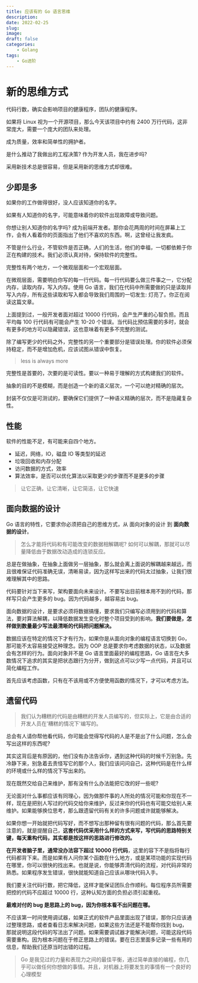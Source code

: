 ```yaml
---
title: 应该有的 Go 语言思维
description: 
date: 2022-02-25
slug: 
image: 
draft: false
categories:
    - Golang
tags:
    - Go进阶
---
```


# 新的思维方式

代码行数，确实会影响项目的健康程序，团队的健康程序。

如果将 Linux 视为一个开源项目，那么今天该项目中约有 2400 万行代码，这非常庞大，需要一个庞大的团队来处理。

成为质量，效率和简单性的拥护者。

是什么推动了我做出的工程决策? 作为开发人员，我在进步吗?

采用新技术总是很容易，但是采用新的思维方式却很难。

## 少即是多

如果你的工作做得很好，没人应该知道你的名字。

如果有人知道你的名字，可能意味着你的软件出现故障或导致问题。

你想让别人知道你的名字吗? 成为前端开发者。那你会花两周的时间在屏幕上工作，会有人看着你的页面指出了他们不喜欢的东西。啊，这曾经让我发疯。

不管是什么行业，不管软件是否正确，人们的生活，他们的幸福，一切都依赖于你正在构建的技术。我们必须认真对待，保持软件的完整性。

完整性有两个地方，一个微观层面和一个宏观层面。

在微观层面，需要明白你写的每一行代码。每一行代码要么做三件事之一，它分配内存，读取内存，写入内存。使用 Go 语言，我们在代码中所需要做的只是读取并写入内存，所有这些读取和写入都会导致我们周围的一切发生: 灯亮了。你正在阅读这篇文章。

上面提到过，一般开发者面对超过 10000 行代码，会产生严重的心智负担。而且平均每 100 行代码有可能会产生 10-20 个错误。当代码比预估需要的多时，就会有更多的地方可以隐藏错误，这也意味着有更多不完整的测试。

除了编写更少的代码之外，完整性的另一个重要部分是错误处理。你的软件必须保持稳定，而不是增加危机，应该试图从错误中恢复。

> less is always more

完整性是首要的，次要的是可读性。要以一种易于理解的方式构建我们的软件。

抽象的目的不是模糊，而是创造一个新的语义层次，一个可以绝对精确的层次。

封装不仅仅是可测试的，要确保它们提供了一种语义精确的层次，而不是隐藏复杂性。

## 性能

软件的性能不足，有可能来自四个地方。

+ 延迟，网络，IO，磁盘 IO 等类型的延迟
+ 垃圾回收和内存分配
+ 访问数据的方式，效率
+ 算法效率，是否可以优化算法以采取更少的步骤而不是更多的步骤

> 让它正确，让它清晰，让它简洁，让它快速

## 面向数据的设计

Go 语言的特性，它要求你必须把自己的思维方式，从 面向对象的设计 到 **面向数据的设计**。

> 怎么才能将代码和有可能改变的数据相解耦呢? 如何可以解耦，那就可以尽量降低由于数据改动造成的连锁反应。

总是在做抽象，在抽象上面做另一层抽象，那么就会离上面说的解耦越来越远，而且很难保证代码准确无误，清晰易读，因为这样写出来的代码太过抽象，让我们很难理解其中的思路。

代码要针对当下来写，架构要面向未来设计。不要写出目前根本用不到的代码，那样写只会产生更多的 bug。因为代码越多，越容易出 bug。

面向数据的设计，是要求必须将数据搞懂，要求我们只编写必须用到的代码和算法，要对算法解耦，以降低数据发生变化时整个项目受到的影响。**我们要做是，怎样做到数量最少写法最清晰的代码把问题解决。**

数据应该在特定的情况下才有行为，如果你是从面向对象的编程语言切换到 Go，那可能不太容易接受这种理念。因为 OOP 总是要求你考虑数据的状态，以及数据会有怎样的行为。面向对象并不是 Go 语言里面最好的编程思路，Go 语言在大多数情况下追求的其实是把状态跟行为分开，做到这点可以少写一点代码，并且可以简化编程工作。

首先应该考虑函数，只有在不该用或不方便使用函数的情况下，才可以考虑方法。

## 遗留代码

> 我们认为糟糕的代码是由糟糕的开发人员编写的，但实际上，它是由合适的开发人员在'糟糕的情况下'编写的。

总会有人请你帮他看代码，你可能会觉得写代码的人是不是出了什么问题，怎么会写出这样的东西呢?

其实这背后是有原因的，他们没有办法告诉你，遇到这种代码的时候千万别急。先冷静下来，别急着去责怪写它的那个人，我们应该问问自己，这种代码是在什么样的环境或什么样的情况下写出来的。

现在既然交给自己来维护，那有没有什么办法能把它改的好一些呢?

无论面对什么事都应该有同理心，因为做那件事的人所处的情况可能和你现在不一样，现在是把别人写过的代码交给你来维护，反过来你的代码也有可能交给别人来维护。如果能够换位思考，那么跟遗留代码有关的许多问题或许就能够解决。

如果你想一开始就把代码写好，而不想写出那种留有很有问题的代码，那么首先要注意的，就是提醒自己，**这套代码优采用什么样的方式来写，写代码的思路特别关键，每天重构代码，其实都是按这样的思路进行修改的。**

**在开发者脑子里，通常没办法容下超过 10000 行代码**，这里的容下不是指将每行代码都背下来。而是如果有人问你某个函数在什么地方，或是某项功能的实现代码在哪里，你可以很快的找出来。也就是说，你能够弄清代码的流程，对代码非常的熟悉。如果程序发生错误，很快就能知道自己应该从哪块代码入手。

我们要关注代码行数，把它降低，这样才能保证团队合作顺利。每位程序员所需要把控的代码不应超过 10000 行，这种认知方面的负担必须引起重视。

**最难对付的 bug 是思路上的 bug，因为你根本看不出问题在哪。**

不应该第一时间使用调试器，如果正式的软件产品里面出现了错误，那你只应该通过整理思路，或者查看日志来解决问题，如果这些方法还是不能帮你找到 bug，那就说明这段代码的写法出了问题。如果需要调试器才能解决问题，可能这段代码需要重构。因为根本问题在于修正思路上的错误。要在日志里面多记录一些有用的信息，帮助我们还原当时出错的过程。

> Go 是我见过的力量和表现力之间的最佳平衡，通过简单直接的编程，你几乎可以做任何你想做的事情。并且，对机器上将要发生的事情有一个良好的心理模型

